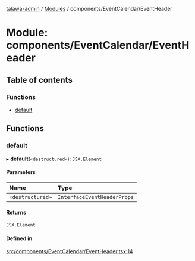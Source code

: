 [talawa-admin](../README.md) / [Modules](../modules.md) / components/EventCalendar/EventHeader

# Module: components/EventCalendar/EventHeader

## Table of contents

### Functions

- [default](components_EventCalendar_EventHeader.md#default)

## Functions

### default

▸ **default**(`«destructured»`): `JSX.Element`

#### Parameters

| Name | Type |
| :------ | :------ |
| `«destructured»` | `InterfaceEventHeaderProps` |

#### Returns

`JSX.Element`

#### Defined in

[src/components/EventCalendar/EventHeader.tsx:14](https://github.com/Sahi1l-Kumar/talawa-admin/blob/3d595e8/src/components/EventCalendar/EventHeader.tsx#L14)
